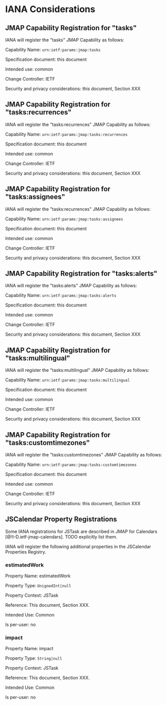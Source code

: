 # IANA Considerations

## JMAP Capability Registration for "tasks"

IANA will register the "tasks" JMAP Capability as follows:

Capability Name: `urn:ietf:params:jmap:tasks`

Specification document: this document

Intended use: common

Change Controller: IETF

Security and privacy considerations: this document, Section XXX

## JMAP Capability Registration for "tasks:recurrences"

IANA will register the "tasks:recurrences" JMAP Capability as follows:

Capability Name: `urn:ietf:params:jmap:tasks:recurrences`

Specification document: this document

Intended use: common

Change Controller: IETF

Security and privacy considerations: this document, Section XXX

## JMAP Capability Registration for "tasks:assignees"

IANA will register the "tasks:recurrences" JMAP Capability as follows:

Capability Name: `urn:ietf:params:jmap:tasks:assignees`

Specification document: this document

Intended use: common

Change Controller: IETF

Security and privacy considerations: this document, Section XXX

## JMAP Capability Registration for "tasks:alerts"

IANA will register the "tasks:alerts" JMAP Capability as follows:

Capability Name: `urn:ietf:params:jmap:tasks:alerts`

Specification document: this document

Intended use: common

Change Controller: IETF

Security and privacy considerations: this document, Section XXX

## JMAP Capability Registration for "tasks:multilingual"

IANA will register the "tasks:multilingual" JMAP Capability as follows:

Capability Name: `urn:ietf:params:jmap:tasks:multilingual`

Specification document: this document

Intended use: common

Change Controller: IETF

Security and privacy considerations: this document, Section XXX

## JMAP Capability Registration for "tasks:customtimezones"

IANA will register the "tasks:customtimezones" JMAP Capability as follows:

Capability Name: `urn:ietf:params:jmap:tasks:customtimezones`

Specification document: this document

Intended use: common

Change Controller: IETF

Security and privacy considerations: this document, Section XXX

## JSCalendar Property Registrations

Some IANA registrations for JSTask are described in JMAP for Calendars [@!I-D.ietf-jmap-calendars]. TODO explicitly list them.

IANA will register the following additional properties in the JSCalendar Properties Registry.

### estimatedWork

Property Name: estimatedWork

Property Type: `UnignedInt|null`

Property Context: JSTask

Reference: This document, Section XXX.

Intended Use: Common

Is per-user: no

### impact

Property Name: impact

Property Type: `String|null`

Property Context: JSTask

Reference: This document, Section XXX.

Intended Use: Common

Is per-user: no
